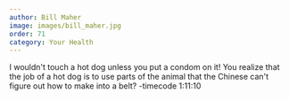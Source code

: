 ```yaml
---
author: Bill Maher
image: images/bill_maher.jpg
order: 71
category: Your Health
---
```


I wouldn't touch a hot dog unless you put a condom on it! You realize that the job of a hot dog is to use parts of the animal that the Chinese can't figure out how to make into a belt? -timecode 1:11:10
